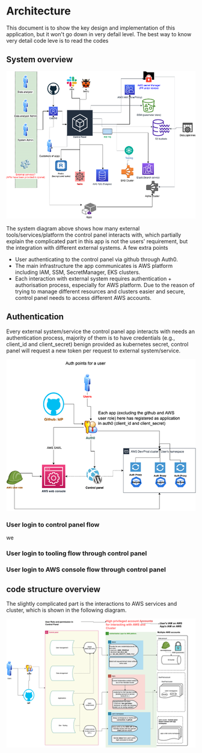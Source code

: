 # Architecture

This document is to show the key design and implementation of this application, but it won't go down in very defail
level. The best way to know very detail code leve is to read the codes

## System overview
![System Overview](./images/system_overview.png "The system overview of the app")

The system diagram above shows how many external tools/services/platform the control panel interacts with, which partially
explain the complicated part in this app is not the users' requirement, but the integration with
different external systems. A few extra points
- User authenticating to the control panel via github through Auth0.
- The main infrastructure the app communicates is AWS platform including IAM, SSM, SecretManager, EKS clusters.
- Each interaction with external system requires authentication + authorisation process, especially for AWS platform. 
  Due to the reason of trying to manage different resources and clusters easier and secure, control panel needs to 
  access different AWS accounts.

## Authentication

Every external system/service the control panel app interacts with needs an authentication process, majority of them 
is to have credentials (e.g., client_id and client_secret) benign provided as kubernetes secret,  control panel will 
request a new token per request to external system/service.  

![Authentication Overview](./images/authentication.png "The authentications of the app")

### User login to control panel flow

we

### User login to tooling flow through control panel


### User login to AWS console flow through control panel


## code structure overview

The slightly complicated part is the interactions to AWS 
services and cluster, which is shown in the following diagram. 

![Code structure](./images/code_structure.png "The code structure of the app")



